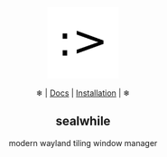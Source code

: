 [comment]: <> (What u doing here?)

<div align="center">
  <picture>
    <img src="https://github.com/raidigit/sealwhile/raw/main/res/icon.png" width="25%">
  </picture>
  
  ❄ | [Docs]("docs/config.md") | [Installation]("docs/install.md") | ❄
  <h2>sealwhile</h2>

modern wayland tiling window manager
